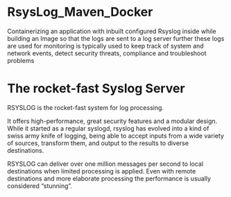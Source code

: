 # RsysLog_Maven_Docker

Containerizing an application with inbuilt configured Rsyslog inside while building an Image so that the logs are sent to a log server 
further these logs are used for monitoring is typically used to keep track of system and network events, detect security threats, compliance and troubleshoot problems

# The rocket-fast Syslog Server

RSYSLOG is the rocket-fast system for log processing.

It offers high-performance, great security features and a modular design. While it started as a regular syslogd, rsyslog has evolved into a kind of swiss army knife of logging, being able to accept inputs from a wide variety of sources, transform them, and output to the results to diverse destinations.

RSYSLOG can deliver over one million messages per second to local destinations when limited processing is applied. Even with remote destinations and more elaborate processing the performance is usually considered “stunning”.
